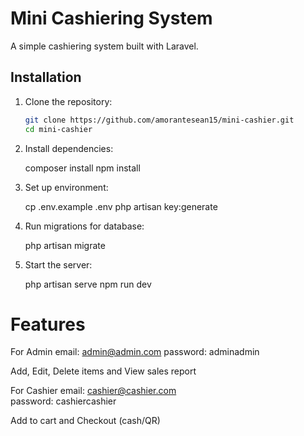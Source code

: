 # Mini Cashiering System

A simple cashiering system built with Laravel.

## Installation

1. Clone the repository:
   ```bash
   git clone https://github.com/amorantesean15/mini-cashier.git
   cd mini-cashier

2. Install dependencies:

   composer install
   npm install

3. Set up environment:

    cp .env.example .env
    php artisan key:generate

4. Run migrations for database:

    php artisan migrate


5. Start the server:

    php artisan serve
    npm run dev

# Features
For Admin
 email: admin@admin.com
 password: adminadmin

 Add, Edit, Delete items and
 View sales report

For Cashier
 email: cashier@cashier.com    
 password: cashiercashier

 Add to cart and Checkout (cash/QR)

